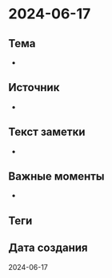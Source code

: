 # 2024-06-17

## Тема
- 

## Источник
- 

## Текст заметки
- 

## Важные моменты
- 

## Теги


## Дата создания
2024-06-17
